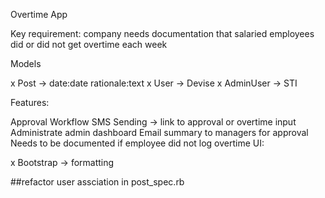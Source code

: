 Overtime App

Key requirement: company needs documentation that salaried employees did or did not get overtime each week

Models

x  Post -> date:date rationale:text 
x User -> Devise 
x AdminUser -> STI

Features:

Approval Workflow
SMS Sending -> link to approval or overtime input
Administrate admin dashboard
Email summary to managers for approval
Needs to be documented if employee did not log overtime
UI:

x Bootstrap -> formatting

##refactor user assciation in post_spec.rb